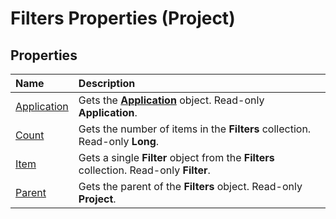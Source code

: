 
# Filters Properties (Project)

## Properties



|**Name**|**Description**|
|:-----|:-----|
|[Application](bb97a88b-14dc-9916-0c29-1b6128a8f5e4.md)|Gets the  **[Application](8eb91712-7784-a102-38c0-19bb056c27e9.md)** object. Read-only **Application**.|
|[Count](d081c4e1-47ef-d388-a222-a2bdc958729f.md)|Gets the number of items in the  **Filters** collection. Read-only **Long**.|
|[Item](7eb72f5e-968f-84a4-6359-8beda5feb07f.md)|Gets a single  **Filter** object from the **Filters** collection. Read-only **Filter**.|
|[Parent](ce71c9c9-9cbf-a9f9-a976-32803852724e.md)|Gets the parent of the  **Filters** object. Read-only **Project**.|
